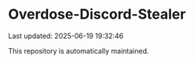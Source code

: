 # Overdose-Discord-Stealer

Last updated: 2025-06-19 19:32:46

This repository is automatically maintained.
